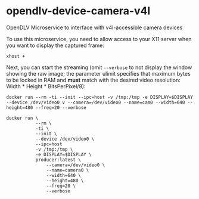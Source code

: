 # opendlv-device-camera-v4l
OpenDLV Microservice to interface with v4l-accessible camera devices

To use this microservice, you need to allow access to your X11 server when you
want to display the captured frame:

```
xhost +
```

Next, you can start the streaming (omit `--verbose` to not display the window showing the raw image; the parameter ulimit specifies that maximum bytes to be locked in RAM and __must__ match with the desired video resolution: Width * Height * BitsPerPixel/8):
```
docker run --rm -ti --init --ipc=host -v /tmp:/tmp -e DISPLAY=$DISPLAY --device /dev/video0 v --camera=/dev/video0 --name=cam0 --width=640 --height=480 --freq=20 --verbose

docker run \
           --rm \
           -ti \
           --init \
           --device /dev/video0 \
           --ipc=host
           -v /tmp:/tmp \
           -e DISPLAY=$DISPLAY \
           producer:latest \
               --camera=/dev/video0 \
               --name=camera0 \
               --width=640 \
               --height=480 \
               --freq=20 \
               --verbose
```

